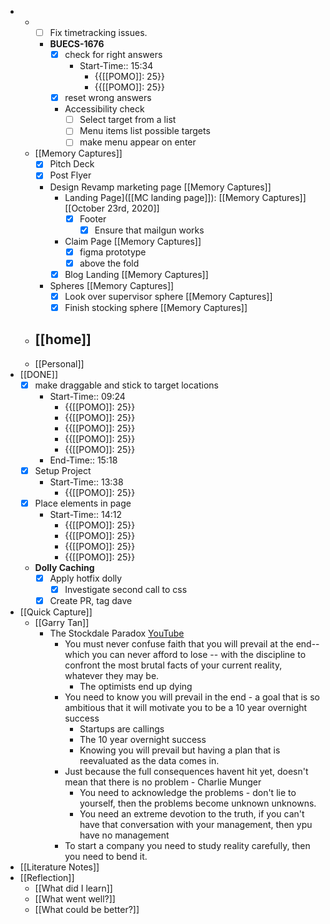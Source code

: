 - 
    - 
        - [ ] Fix timetracking issues.
        - **BUECS-1676**
            - [x] check for right answers
                - Start-Time:: 15:34
                    - {{[[POMO]]: 25}}
                    - {{[[POMO]]: 25}}
            - [x] reset wrong answers
            - Accessibility check
                - [ ] Select target from a list
                - [ ] Menu items list possible targets
                - [ ] make menu appear on enter
    - [[Memory Captures]]
        - [x] Pitch Deck
        - [x]  Post Flyer
        - Design Revamp marketing page [[Memory Captures]]
            - Landing Page]([[MC landing page]]):  [[Memory Captures]] [[October 23rd, 2020]]
                - [x] Footer
                    - [x] Ensure that mailgun works
            - Claim Page [[Memory Captures]]
                - [x] figma prototype
                - [x] above the fold
            - [x] Blog Landing [[Memory Captures]]
        - Spheres [[Memory Captures]]
            - [x] Look over supervisor sphere [[Memory Captures]]
            - [x] Finish stocking sphere [[Memory Captures]]
    - [[home]]
        - 
    - [[Personal]]
- [[DONE]]
    - [x] make draggable and stick to target locations
        - Start-Time:: 09:24
            - {{[[POMO]]: 25}}
            - {{[[POMO]]: 25}}
            - {{[[POMO]]: 25}}
            - {{[[POMO]]: 25}}
            - {{[[POMO]]: 25}}
        - End-Time:: 15:18
    - [x] Setup Project 
        - Start-Time:: 13:38
            - {{[[POMO]]: 25}}
    - [x] Place elements in page
        - Start-Time:: 14:12
            - {{[[POMO]]: 25}}
            - {{[[POMO]]: 25}}
            - {{[[POMO]]: 25}}
            - {{[[POMO]]: 25}}
    - **Dolly Caching**
        - [x] Apply hotfix dolly
            - [x] Investigate second call to css
        - [x] Create PR, tag dave
- [[Quick Capture]]
    - [[Garry Tan]]
        - The Stockdale Paradox [YouTube](https://www.youtube.com/watch?v=dLicgt04hHY)
            - You must never confuse faith that you will prevail at the end-- which you can never afford to lose -- with the discipline to confront the most brutal facts of your current reality, whatever they may be.
                - The optimists end up dying
            - You need to know you will prevail in the end - a goal that is so ambitious that it will motivate you to be a 10 year overnight success
                - Startups are callings
                - The 10 year overnight success
                - Knowing you will prevail but having a plan that is reevaluated as the data comes in. 
            - Just because the full consequences havent hit yet, doesn't mean that there is no problem - Charlie Munger
                - You need to acknowledge the problems - don't lie to yourself, then the problems become unknown unknowns.
                - You need an extreme devotion to the truth, if you can't have that conversation with your management, then ypu have no management
            - To start a company you need to study reality carefully, then you need to bend it.
- [[Literature Notes]]
- [[Reflection]]
    - [[What did I learn]]
    - [[What went well?]]
    - [[What could be better?]]
